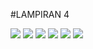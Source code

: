 #LAMPIRAN 4

![](images/lampiran4-1.png)
![](images/lampiran4-2.png)
![](images/lampiran4-3.png)
![](images/lampiran4-4.png)
![](images/lampiran4-5.png)
![](images/lampiran4-6.png)
